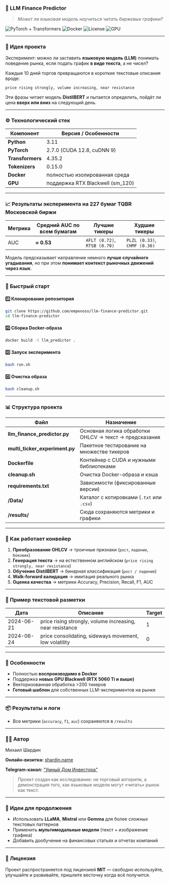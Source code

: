 ### 🧠 LLM Finance Predictor

> *Может ли языковая модель научиться читать биржевые графики?*

![PyTorch + Transformers](https://img.shields.io/badge/PyTorch-Transformers-orange)
![Docker](https://img.shields.io/badge/Docker-ready-blue)
![License](https://img.shields.io/badge/license-MIT-green)
![GPU](https://img.shields.io/badge/CUDA-12.8-black)

---

### 🧩 Идея проекта

Эксперимент: можно ли заставить **языковую модель (LLM)** понимать поведение рынка, если подать график **в виде текста**, а не чисел?

Каждые 10 дней торгов превращаются в короткие текстовые описания вроде:

```
price rising strongly, volume increasing, near resistance
```

Эти фразы читает модель **DistilBERT** и пытается определить, пойдёт ли цена **вверх или вниз** на следующий день.

---

### ⚙️ Технологический стек

| Компонент        | Версия / Особенности             |
| ---------------- | -------------------------------- |
| **Python**       | 3.11                             |
| **PyTorch**      | 2.7.0 (CUDA 12.8, cuDNN 9)       |
| **Transformers** | 4.35.2                           |
| **Tokenizers**   | 0.15.0                           |
| **Docker**       | полностью изолированная среда    |
| **GPU**          | поддержка RTX Blackwell (sm_120) |

---

### 📈 Результаты эксперимента на 227 бумаг TQBR Московской биржи

| Метрика | Средний AUC по всем бумагам | Лучшие тикеры                | Худшие тикеры                |
| ------- | --------------------------- | ---------------------------- | ---------------------------- |
| AUC     | **≈ 0.53**                  | `AFLT (0.72)`, `RTSB (0.70)` | `PLZL (0.33)`, `CHMF (0.36)` |

Модель предсказывает направление немного **лучше случайного угадывания**, но при этом **понимает контекст рыночных движений через язык**.

---

### 🧰 Быстрый старт

#### 1️⃣ Клонирование репозитория

```bash
git clone https://github.com/empenoso/llm-finance-predictor.git
cd llm-finance-predictor
```

#### 2️⃣ Сборка Docker-образа

```bash
docker build -t llm_predictor .
```

#### 3️⃣ Запуск эксперимента

```bash
bash run.sh
```

#### 4️⃣ Очистка образа

```bash
bash cleanup.sh
```

---

### 📊 Структура проекта

| Файл                           | Назначение                                             |
| ------------------------------ | ------------------------------------------------------ |
| **llm_finance_predictor.py**   | Основная логика обработки OHLCV → текст → предсказания |
| **multi_ticker_experiment.py** | Пакетное тестирование на множестве тикеров             |
| **Dockerfile**                 | Контейнер с CUDA и нужными библиотеками                |
| **cleanup.sh**                 | Очистка Docker-образа и кэша                           |
| **requirements.txt**           | Зависимости (фиксированные версии)                     |
| **/Data/**                     | Каталог с котировками (`.txt` или `.csv`)              |
| **/results/**                  | Сюда сохраняются метрики и графики                     |

---

### 🧮 Как работает конвейер

1. **Преобразование OHLCV** → троичные признаки (`рост`, `падение`, `боковик`)
2. **Генерация текста** → на естественном английском (`price rising strongly, near resistance`)
3. **Обучение DistilBERT** → бинарная классификация (`рост / падение`)
4. **Walk-forward валидация** → имитация реального рынка
5. **Оценка качества** → метрики Accuracy, Precision, Recall, F1, AUC

---

### 🧩 Пример текстовой разметки

| Дата       | Описание                                                  | Target |
| ---------- | --------------------------------------------------------- | ------ |
| 2024-06-21 | price rising strongly, volume increasing, near resistance | 1      |
| 2024-06-24 | price consolidating, sideways movement, low volatility    | 0      |

---

### 🚀 Особенности

* Полностью **воспроизводимо в Docker**
* Поддержка **новых GPU Blackwell (RTX 5060 Ti и выше)**
* Векторизованная обработка >200 тикеров
* **Готовый шаблон** для собственных LLM-экспериментов на рынке

---

### 📦 Результаты и логи

* Все метрики (`accuracy`, `f1`, `auc`) сохраняются в `/results`

---

### 🧑‍💻 Автор

Михаил Шардин

**Онлайн-визитка:** [shardin.name](https://shardin.name/?utm_source=github)

**Telegram-канал:** ["Умный Дом Инвестора"](https://t.me/+asaEcPax8o41MjQy)


> Проект создан как исследование:
> не торговый алгоритм, а демонстрация того,
> как языковые модели могут «читать» рынок как текст.

---

### 🧠 Идеи для продолжения

* Использовать **LLaMA**, **Mistral** или **Gemma** для более сложных текстовых паттернов
* Применить **мультимодальные модели** (текст + изображение графика)
* Добавить дообучение на финансовых статьях и отчетах компаний

---

### 🪪 Лицензия

Проект распространяется под лицензией **MIT** — свободно используйте, улучшайте и развивайте, пришлите весточку когда всё получится.

